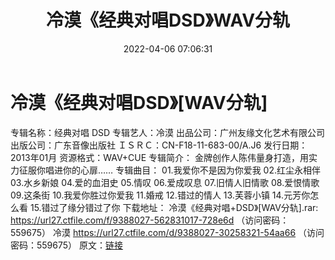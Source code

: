 ﻿---
title: 冷漠《经典对唱DSD》WAV分轨
date: 2022-04-06 07:06:31
categories: WAV车载音乐、镜像
tags: 华语中文
---
# 冷漠《经典对唱DSD》[WAV分轨]

专辑名称：经典对唱 DSD
专辑艺人：冷漠
出品公司：广州友缘文化艺术有限公司
出版公司：广东音像出版社
ＩＳＲＣ：CN-F18-11-683-00/A.J6
发行日期：2013年01月
资源格式：WAV+CUE
专辑简介：
金牌创作人陈伟量身打造，用实力征服你唱进你的心扉……
专辑曲目：
01.我爱你不是因为你爱我
02.红尘永相伴
03.水乡新娘
04.爱的血泪史
05.情叹
06.爱成叹息
07.旧情人旧情歌
08.爱恨情歌
09.这条街
10.我爱你胜过你爱我
11.婚戒
12.错过的情人
13.芙蓉小镇
14.元芳你怎么看
15.错过了缘分错过了你
下载地址：
冷漠《经典对唱+DSD》[WAV分轨].rar: https://url27.ctfile.com/f/9388027-562831017-728e6d
（访问密码：559675）
冷漠
https://url27.ctfile.com/d/9388027-30258321-54aa66
（访问密码：559675）
原文：[链接](https://blog.sina.com.cn/s/blog_1647c7e7601030wj3.html)